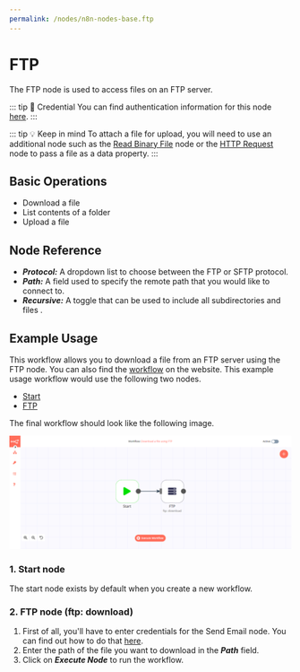 ```yaml
---
permalink: /nodes/n8n-nodes-base.ftp
---
```


# FTP

The FTP node is used to access files on an FTP server.

::: tip 🔑 Credential
You can find authentication information for this node [here](../../../credentials/FTP/README.md).
:::

::: tip 💡 Keep in mind
To attach a file for upload, you will need to use an additional node such as the [Read Binary File](../../core-nodes/ReadBinaryFile/README.md) node or the [HTTP Request](../../core-nodes/HTTPRequest/README.md) node to pass a file as a data property.
:::

## Basic Operations

- Download a file
- List contents of a folder
- Upload a file

## Node Reference

- ***Protocol:*** A dropdown list to choose between the FTP or SFTP protocol.
- ***Path:*** A field used to specify the remote path that you would like to connect to.
- ***Recursive:*** A toggle that can be used to include all subdirectories and files .

## Example Usage

This workflow allows you to download a file from an FTP server using the FTP node. You can also find the [workflow](https://n8n.io/workflows/663) on the website. This example usage workflow would use the following two nodes.
- [Start](../../core-nodes/Start/README.md)
- [FTP]()

The final workflow should look like the following image.

![A workflow with the FTP node](./workflow.png)

### 1. Start node

The start node exists by default when you create a new workflow.

### 2. FTP node (ftp: download)

1. First of all, you'll have to enter credentials for the Send Email node. You can find out how to do that [here](../../../credentials/FTP/README.md).
2. Enter the path of the file you want to download in the ***Path*** field.
3. Click on ***Execute Node*** to run the workflow.
